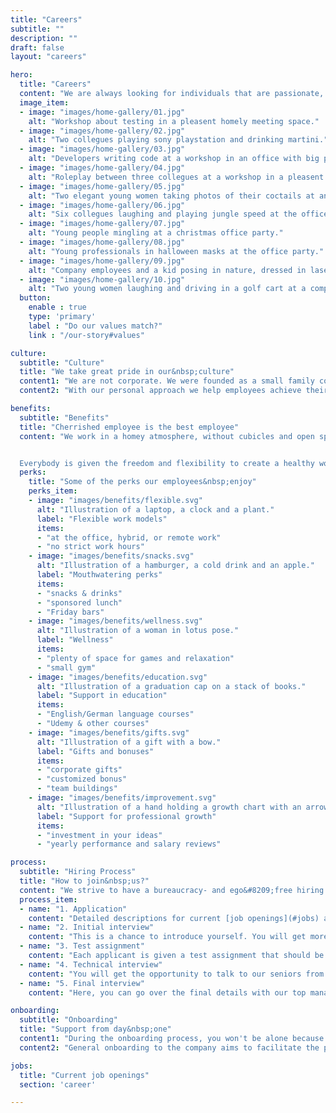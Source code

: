 ```yaml
---
title: "Careers"
subtitle: ""
description: ""
draft: false
layout: "careers"

hero:
  title: "Careers"
  content: "We are always looking for individuals that are passionate, kind, and joyful in their pursuit of&nbsp;success."
  image_item:
  - image: "images/home-gallery/01.jpg"
    alt: "Workshop about testing in a pleasent homely meeting space."
  - image: "images/home-gallery/02.jpg"
    alt: "Two collegues playing sony playstation and drinking martini."
  - image: "images/home-gallery/03.jpg"
    alt: "Developers writing code at a workshop in an office with big painting of a native american on the wall."
  - image: "images/home-gallery/04.jpg"
    alt: "Roleplay between three collegues at a workshop in a pleasent homey atmosphere."
  - image: "images/home-gallery/05.jpg"
    alt: "Two elegant young women taking photos of their coctails at an office party in the garden."
  - image: "images/home-gallery/06.jpg"
    alt: "Six collegues laughing and playing jungle speed at the office party."
  - image: "images/home-gallery/07.jpg"
    alt: "Young people mingling at a christmas office party."
  - image: "images/home-gallery/08.jpg"
    alt: "Young professionals in halloween masks at the office party."
  - image: "images/home-gallery/09.jpg"
    alt: "Company employees and a kid posing in nature, dressed in laser tag geer."
  - image: "images/home-gallery/10.jpg"
    alt: "Two young women laughing and driving in a golf cart at a company event."
  button:
    enable : true
    type: 'primary'
    label : "Do our values match?"
    link : "/our-story#values"

culture:
  subtitle: "Culture"
  title: "We take great pride in our&nbsp;culture"
  content1: "We are not corporate. We were founded as a small family company, and although we have significantly grown, our business approach still integrates family values. Our employees are participants in decision&#8209;making, as their opinions, initiatives, and ideas are always heard and&nbsp;welcomed."
  content2: "With our personal approach we help employees achieve their full potential by taking into account their strengths and aspirations, finding the right place in the company for them, and supporting and guiding them in the journey of professional self&#8209;actualization."

benefits:
  subtitle: "Benefits"
  title: "Cherrished employee is the best employee"
  content: "We work in a homey atmosphere, without cubicles and open space areas, with enough comfortable room for peace and quiet, and a friendly and fun atmosphere to relax. We develop fantastic software solutions while also learning some fairly practical skills, consuming delicious coffee, and playing PS5, darts, table tennis, and board&nbsp;games.


  Everybody is given the freedom and flexibility to create a healthy work-life balance that reflects the demands of their lifestyles while enabling them to work as productively as&nbsp;possible."
  perks:
    title: "Some of the perks our employees&nbsp;enjoy"
    perks_item:
    - image: "images/benefits/flexible.svg"
      alt: "Illustration of a laptop, a clock and a plant."
      label: "Flexible work models"
      items:
      - "at the office, hybrid, or remote work"
      - "no strict work hours"
    - image: "images/benefits/snacks.svg"
      alt: "Illustration of a hamburger, a cold drink and an apple."
      label: "Mouthwatering perks"
      items:
      - "snacks & drinks"
      - "sponsored lunch"
      - "Friday bars"
    - image: "images/benefits/wellness.svg"
      alt: "Illustration of a woman in lotus pose."
      label: "Wellness"
      items:
      - "plenty of space for games and relaxation"
      - "small gym"
    - image: "images/benefits/education.svg"
      alt: "Illustration of a graduation cap on a stack of books."
      label: "Support in education"
      items:
      - "English/German language courses"
      - "Udemy & other courses"
    - image: "images/benefits/gifts.svg"
      alt: "Illustration of a gift with a bow."
      label: "Gifts and bonuses"
      items:
      - "corporate gifts"
      - "customized bonus"
      - "team buildings"
    - image: "images/benefits/improvement.svg"
      alt: "Illustration of a hand holding a growth chart with an arrow pointing up."
      label: "Support for professional growth"
      items:
      - "investment in your ideas"
      - "yearly performance and salary reviews"

process:
  subtitle: "Hiring Process"
  title: "How to join&nbsp;us?"
  content: "We strive to have a bureaucracy- and ego&#8209;free hiring process that provides a welcoming experience for new employees. It's impossible to test everything with interviews and general tests, so instead of overcomplicating the process itself, if a candidate seems like a good fit, we take them on for a trial period of 3 months, with an extension being discussed after 2&nbsp;months."
  process_item:
  - name: "1. Application"
    content: "Detailed descriptions for current [job openings](#jobs) are available on our website. Our HR representative will get in touch with you to set up a time for the next step if you are a qualified applicant."
  - name: "2. Initial interview"
    content: "This is a chance to introduce yourself. You will get more information about the company, our culture, benefits, and opportunities for professional development. A part of the interview is conducted in&nbsp;English."
  - name: "3. Test assignment"
    content: "Each applicant is given a test assignment that should be completed from home with a deadline of 2&#8209;5 days, depending on the position for which you are applying."
  - name: "4. Technical interview"
    content: "You will get the opportunity to talk to our seniors from the field and showcase your&nbsp;skills."
  - name: "5. Final interview"
    content: "Here, you can go over the final details with our top management. If everything goes well, you can expect an offer soon&nbsp;after."

onboarding:
  subtitle: "Onboarding"
  title: "Support from day&nbsp;one"
  content1: "During the onboarding process, you won't be alone because you'll be surrounded by experienced coworkers who are eager to assist and share their knowledge. Additionally, you will be assigned an onboarding buddy who will guide you through the process and is always accessible for feedback, consultation, and&nbsp;assistance."
  content2: "General onboarding to the company aims to facilitate the process of a coworker’s introduction to the protocols, rules, and projects of the company on the one hand, and on the other, to provide feedback on a candidate's capabilities to follow the team dynamics and project requirements."

jobs:
  title: "Current job openings"
  section: 'career'

---
```

